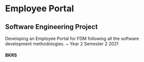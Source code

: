 # Employee Portal

## Software Engineering Project
Developing an Employee Portal for FDM following all the software development methodologies.
~ Year 2 Semester 2 2021

#### BKRS
